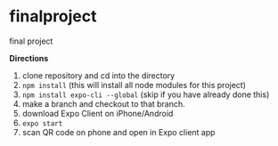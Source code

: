 # finalproject
final project

__Directions__
1) clone repository and cd into the directory
2) `npm install` (this will install all node modules for this project)
3) `npm install expo-cli --global` (skip if you have already done this)
4) make a branch and checkout to that branch.
5) download Expo Client on iPhone/Android
6) `expo start`
7) scan QR code on phone and open in Expo client app
